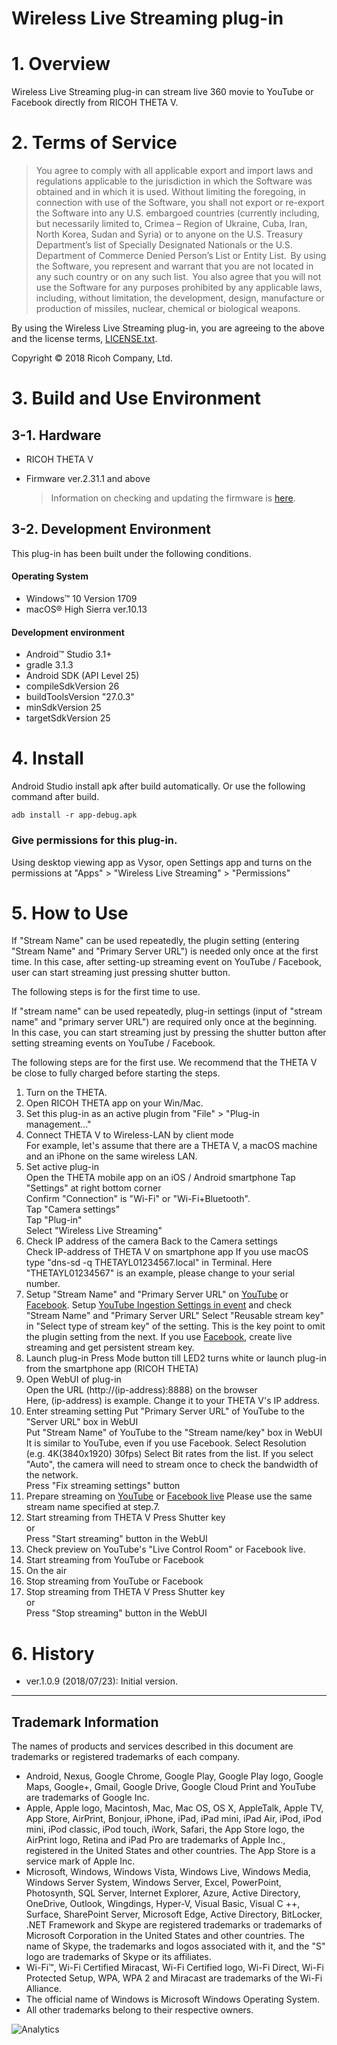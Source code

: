 # Wireless Live Streaming plug-in

# 1. Overview
Wireless Live Streaming plug-in can stream live 360 movie to YouTube or Facebook directly from RICOH THETA V. 

# 2. Terms of Service

> You agree to comply with all applicable export and import laws and regulations applicable to the jurisdiction in which the Software was obtained and in which it is used. Without limiting the foregoing, in connection with use of the Software, you shall not export or re-export the Software  into any U.S. embargoed countries (currently including, but necessarily limited to, Crimea – Region of Ukraine, Cuba, Iran, North Korea, Sudan and Syria) or  to anyone on the U.S. Treasury Department’s list of Specially Designated Nationals or the U.S. Department of Commerce Denied Person’s List or Entity List.  By using the Software, you represent and warrant that you are not located in any such country or on any such list.  You also agree that you will not use the Software for any purposes prohibited by any applicable laws, including, without limitation, the development, design, manufacture or production of missiles, nuclear, chemical or biological weapons.

By using the Wireless Live Streaming plug-in, you are agreeing to the above and the license terms, [LICENSE.txt](LICENSE.txt).

Copyright &copy; 2018 Ricoh Company, Ltd.

# 3. Build and Use Environment

## 3-1. Hardware

* RICOH THETA V
* Firmware ver.2.31.1 and above

    > Information on checking and updating the firmware is [here](https://theta360.com/en/support/manual/v/content/pc/pc_09.html).

## 3-2.  Development Environment

This plug-in has been built under the following conditions.

#### Operating System

* Windows&trade; 10 Version 1709
* macOS&reg; High Sierra ver.10.13

#### Development environment

* Android&trade; Studio 3.1+
* gradle 3.1.3
* Android SDK (API Level 25)
* compileSdkVersion 26
* buildToolsVersion "27.0.3"
* minSdkVersion 25
* targetSdkVersion 25

# 4. Install
Android Studio install apk after build automatically. Or use the following command after build.

```
adb install -r app-debug.apk
```

### Give permissions for this plug-in.

  Using desktop viewing app as Vysor, open Settings app and turns on the permissions at "Apps" > "Wireless Live Streaming" > "Permissions"

# 5. How to Use
If "Stream Name" can be used repeatedly, the plugin setting (entering "Stream Name" and "Primary Server URL") is needed only once at the first time. In this case, after setting-up streaming event on YouTube / Facebook, user can start streaming just pressing shutter button.

The following steps is for the first time to use.

If "stream name" can be used repeatedly, plug-in settings (input of "stream name" and "primary server URL") are required only once at the beginning. In this case, you can start streaming just by pressing the shutter button after setting streaming events on YouTube / Facebook.

The following steps are for the first use.
We recommend that the THETA V be close to fully charged before starting the steps.

1. Turn on the THETA.
2. Open RICOH THETA app on your Win/Mac.
3. Set this plug-in as an active plugin from "File" > "Plug-in management..."
4. Connect THETA V to Wireless-LAN by client mode  
   For example, let's assume that there are a THETA V, a macOS machine and an iPhone on the same wireless LAN.  
5. Set active plug-in  
   Open the THETA mobile app on an iOS / Android smartphone
   Tap "Settings" at right bottom corner  
   Confirm "Connection" is "Wi-Fi" or "Wi-Fi+Bluetooth".  
   Tap "Camera settings"  
   Tap "Plug-in"  
   Select "Wireless Live Streaming"  
6. Check IP address of the camera
   Back to the Camera settings  
   Check IP-address of THETA V on smartphone app
   If you use macOS type "dns-sd -q THETAYL01234567.local" in Terminal. Here "THETAYL01234567" is an example, please change to your serial number.
7. Setup "Stream Name" and "Primary Server URL" on [YouTube](http://www.youtube.com/my_live_events) or [Facebook](https://www.facebook.com/live/create).
    Setup [YouTube Ingestion Settings in event](http://www.youtube.com/my_live_events) and check "Stream Name" and "Primary Server URL"
   Select "Reusable stream key" in "Select type of stream key" of the setting. This is the key point to omit the plugin setting from the next.
   If you use [Facebook](https://www.facebook.com/live/create), create live streaming and get persistent stream key.
8. Launch plug-in
   Press Mode button till LED2 turns white or launch plug-in from the smartphone app (RICOH THETA)
9. Open WebUI of plug-in  
    Open the URL (http://(ip-address):8888) on the browser   
    Here, (ip-address) is example. Change it to your THETA V's IP address.  
10. Enter streaming setting
    Put "Primary Server URL" of YouTube to the "Server URL" box in WebUI  
    Put "Stream Name" of YouTube to the "Stream name/key" box in WebUI  
    It is similar to YouTube, even if you use Facebook.
    Select Resolution (e.g. 4K(3840x1920) 30fps)
    Select Bit rates from the list. If you select "Auto", the camera will need to stream once to check the bandwidth of the network.  
    Press "Fix streaming settings" button
11. Prepare streaming on [YouTube](http://www.youtube.com/my_live_events) or [Facebook live](https://www.facebook.com/live/create)
    Please use the same stream name specified at step.7.
12. Start streaming from THETA V
    Press Shutter key  
     or   
    Press "Start streaming" button in the WebUI  
13. Check preview on YouTube's "Live Control Room" or Facebook live.
14. Start streaming from YouTube or Facebook
15. On the air
16. Stop streaming from YouTube or Facebook
17. Stop streaming from THETA V
    Press Shutter key  
     or   
    Press "Stop streaming" button in the WebUI  

# 6. History
* ver.1.0.9 (2018/07/23): Initial version.

---

## Trademark Information

The names of products and services described in this document are trademarks or registered trademarks of each company.

* Android, Nexus, Google Chrome, Google Play, Google Play logo, Google Maps, Google+, Gmail, Google Drive, Google Cloud Print and YouTube are trademarks of Google Inc.
* Apple, Apple logo, Macintosh, Mac, Mac OS, OS X, AppleTalk, Apple TV, App Store, AirPrint, Bonjour, iPhone, iPad, iPad mini, iPad Air, iPod, iPod mini, iPod classic, iPod touch, iWork, Safari, the App Store logo, the AirPrint logo, Retina and iPad Pro are trademarks of Apple Inc., registered in the United States and other countries. The App Store is a service mark of Apple Inc.
* Microsoft, Windows, Windows Vista, Windows Live, Windows Media, Windows Server System, Windows Server, Excel, PowerPoint, Photosynth, SQL Server, Internet Explorer, Azure, Active Directory, OneDrive, Outlook, Wingdings, Hyper-V, Visual Basic, Visual C ++, Surface, SharePoint Server, Microsoft Edge, Active Directory, BitLocker, .NET Framework and Skype are registered trademarks or trademarks of Microsoft Corporation in the United States and other countries. The name of Skype, the trademarks and logos associated with it, and the "S" logo are trademarks of Skype or its affiliates.
* Wi-Fi™, Wi-Fi Certified Miracast, Wi-Fi Certified logo, Wi-Fi Direct, Wi-Fi Protected Setup, WPA, WPA 2 and Miracast are trademarks of the Wi-Fi Alliance.
* The official name of Windows is Microsoft Windows Operating System.
* All other trademarks belong to their respective owners.

![Analytics](https://ga-beacon.appspot.com/UA-73311422-5/wireless-live-streaming)

